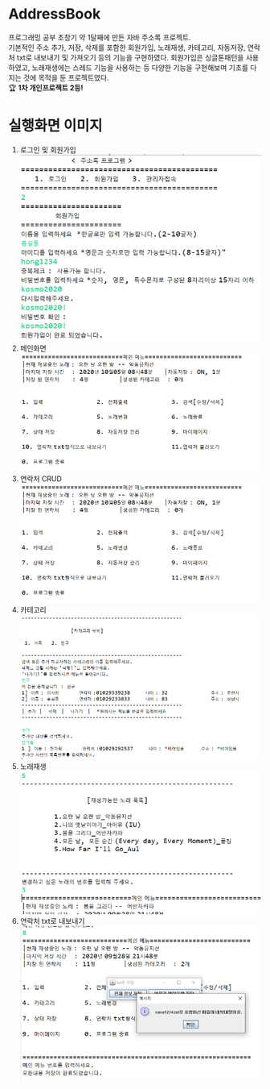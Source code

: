 # AddressBook

프로그래밍 공부 초창기 약 1달째에 만든 자바 주소록 프로젝트.  
기본적인 주소 추가, 저장, 삭제를 포함한 회원가입, 노래재생, 카테고리, 자동저장, 연락처 txt로 내보내기 및 가져오기 등의 기능을 구현하였다. 회원가입은 싱글톤패턴을 사용하였고, 노래재생에는 스레드 기능을 사용하는 등 다양한 기능을 구현해보며 기초를 다지는 것에 목적을 둔 프로젝트였다.  
:trophy: **1차 개인프로젝트 2등!**

# 실행화면 이미지

1. 로그인 및 회원가입
   ![로그인 및 회원가입 실행 화면 캡쳐](./img/sign.png)
2. 메인화면
   ![메인 화면 실행 화면 캡쳐](./img/main.png)
3. 연락처 CRUD
   ![연락처 CRUD 실행 화면 캡쳐](./img/main.png)
4. 카테고리
   ![카테고리 CRUD  실행 화면 캡쳐](./img/category.png)
5. 노래재생
   ![노래재생 실행 화면 캡쳐](./img/song.png)
6. 연락처 txt로 내보내기
   ![연락처 txt로 내보내기  실행 화면 캡쳐](./img/saveTxt.png)
